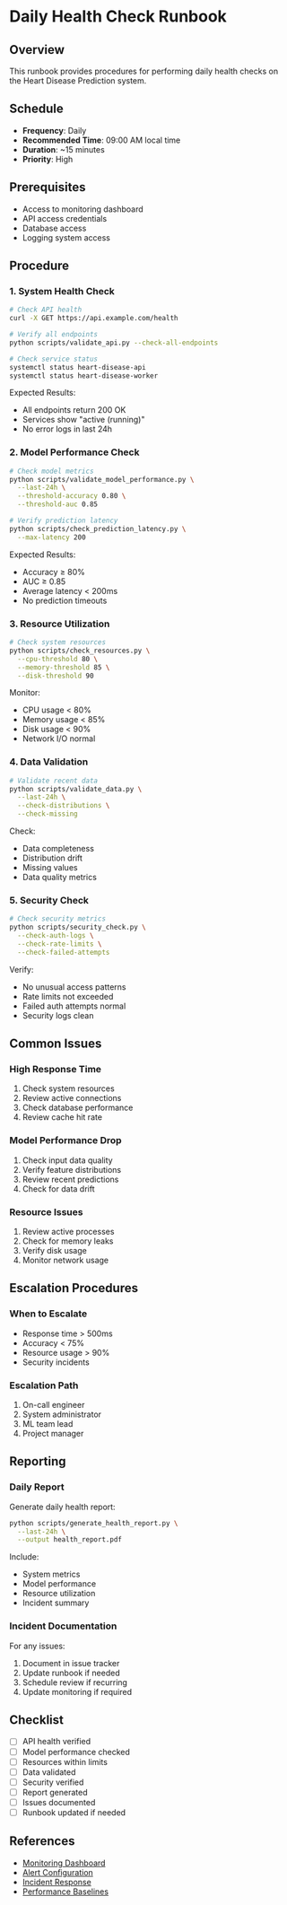 # Daily Health Check Runbook

## Overview
This runbook provides procedures for performing daily health checks on the Heart Disease Prediction system.

## Schedule
- **Frequency**: Daily
- **Recommended Time**: 09:00 AM local time
- **Duration**: ~15 minutes
- **Priority**: High

## Prerequisites
- Access to monitoring dashboard
- API access credentials
- Database access
- Logging system access

## Procedure

### 1. System Health Check

```bash
# Check API health
curl -X GET https://api.example.com/health

# Verify all endpoints
python scripts/validate_api.py --check-all-endpoints

# Check service status
systemctl status heart-disease-api
systemctl status heart-disease-worker
```

Expected Results:
- All endpoints return 200 OK
- Services show "active (running)"
- No error logs in last 24h

### 2. Model Performance Check

```bash
# Check model metrics
python scripts/validate_model_performance.py \
  --last-24h \
  --threshold-accuracy 0.80 \
  --threshold-auc 0.85

# Verify prediction latency
python scripts/check_prediction_latency.py \
  --max-latency 200
```

Expected Results:
- Accuracy ≥ 80%
- AUC ≥ 0.85
- Average latency < 200ms
- No prediction timeouts

### 3. Resource Utilization

```bash
# Check system resources
python scripts/check_resources.py \
  --cpu-threshold 80 \
  --memory-threshold 85 \
  --disk-threshold 90
```

Monitor:
- CPU usage < 80%
- Memory usage < 85%
- Disk usage < 90%
- Network I/O normal

### 4. Data Validation

```bash
# Validate recent data
python scripts/validate_data.py \
  --last-24h \
  --check-distributions \
  --check-missing
```

Check:
- Data completeness
- Distribution drift
- Missing values
- Data quality metrics

### 5. Security Check

```bash
# Check security metrics
python scripts/security_check.py \
  --check-auth-logs \
  --check-rate-limits \
  --check-failed-attempts
```

Verify:
- No unusual access patterns 
- Rate limits not exceeded
- Failed auth attempts normal
- Security logs clean

## Common Issues

### High Response Time
1. Check system resources
2. Review active connections
3. Check database performance
4. Review cache hit rate

### Model Performance Drop
1. Check input data quality
2. Verify feature distributions
3. Review recent predictions
4. Check for data drift

### Resource Issues
1. Review active processes
2. Check for memory leaks
3. Verify disk usage
4. Monitor network usage

## Escalation Procedures

### When to Escalate
- Response time > 500ms
- Accuracy < 75%
- Resource usage > 90%
- Security incidents

### Escalation Path
1. On-call engineer
2. System administrator
3. ML team lead
4. Project manager

## Reporting

### Daily Report
Generate daily health report:
```bash
python scripts/generate_health_report.py \
  --last-24h \
  --output health_report.pdf
```

Include:
- System metrics
- Model performance
- Resource utilization
- Incident summary

### Incident Documentation
For any issues:
1. Document in issue tracker
2. Update runbook if needed
3. Schedule review if recurring
4. Update monitoring if required

## Checklist

- [ ] API health verified
- [ ] Model performance checked
- [ ] Resources within limits
- [ ] Data validated
- [ ] Security verified
- [ ] Report generated
- [ ] Issues documented
- [ ] Runbook updated if needed

## References

- [Monitoring Dashboard](https://monitoring.example.com)
- [Alert Configuration](../monitoring/alerts.md)
- [Incident Response](../incidents/response.md)
- [Performance Baselines](../monitoring/baselines.md)

